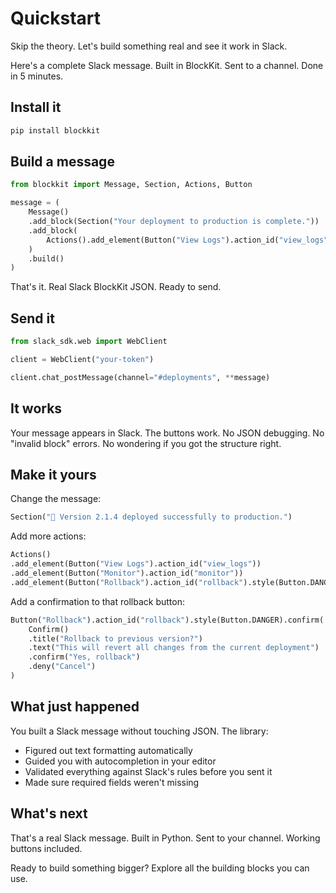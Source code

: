 # Quickstart

Skip the theory. Let's build something real and see it work in Slack.

Here's a complete Slack message. Built in BlockKit. Sent to a channel. Done in 5
minutes.

## Install it

```bash
pip install blockkit
```

## Build a message

```python
from blockkit import Message, Section, Actions, Button

message = (
    Message()
    .add_block(Section("Your deployment to production is complete."))
    .add_block(
        Actions().add_element(Button("View Logs").action_id("view_logs"))
    )
    .build()
)
```

That's it. Real Slack BlockKit JSON. Ready to send.

## Send it

```python
from slack_sdk.web import WebClient

client = WebClient("your-token")

client.chat_postMessage(channel="#deployments", **message)
```

## It works

Your message appears in Slack. The buttons work. No JSON debugging. No "invalid
block" errors. No wondering if you got the structure right.

## Make it yours

Change the message:

```python
Section("🚀 Version 2.1.4 deployed successfully to production.")
```

Add more actions:

```python
Actions()
.add_element(Button("View Logs").action_id("view_logs"))
.add_element(Button("Monitor").action_id("monitor"))
.add_element(Button("Rollback").action_id("rollback").style(Button.DANGER))
```

Add a confirmation to that rollback button:

```python
Button("Rollback").action_id("rollback").style(Button.DANGER).confirm(
    Confirm()
    .title("Rollback to previous version?")
    .text("This will revert all changes from the current deployment")
    .confirm("Yes, rollback")
    .deny("Cancel")
)
```

## What just happened

You built a Slack message without touching JSON. The library:

- Figured out text formatting automatically
- Guided you with autocompletion in your editor
- Validated everything against Slack's rules before you sent it
- Made sure required fields weren't missing

## What's next

That's a real Slack message. Built in Python. Sent to your channel. Working
buttons included.

Ready to build something bigger? Explore all the building blocks you can use.

